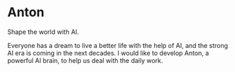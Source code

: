 # Anton
Shape the world with AI.

Everyone has a dream to live a better life with the help of AI, and the strong AI era is coming in the next decades. I would like to develop Anton, a powerful AI brain, to help us deal with the daily work.
